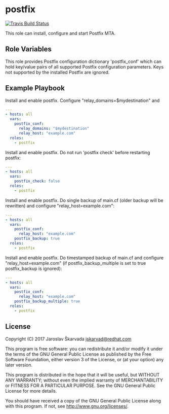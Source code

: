 postfix
=======
[![Travis Build Status](https://travis-ci.org/linux-system-roles/postfix.svg?branch=master)](https://travis-ci.org/linux-system-roles/postfix)

This role can install, configure and start Postfix MTA.


Role Variables
--------------

This role provides Postfix configuration dictionary 'postfix_conf' which can
hold key/value pairs of all supported Postfix configuration parameters. Keys
not supported by the installed Postfix are ignored.


Example Playbook
-----------------

Install and enable postfix. Configure "relay_domains=$mydestination" and

```yaml
---
- hosts: all
  vars:
    postfix_conf:
      relay_domains: "$mydestination"
      relay_host: "example.com"
  roles:
    - postfix
```

Install and enable postfix. Do not run 'postfix check' before restarting
postfix:

```yaml
---
- hosts: all
  vars:
    postfix_check: false
  roles:
    - postfix
```

Install and enable postfix. Do single backup of main.cf (older backup will be
rewritten) and configure "relay_host=example.com":

```yaml
---
- hosts: all
  vars:
    postfix_conf:
      relay_host: "example.com"
    postfix_backup: true
  roles:
    - postfix
```

Install and enable postfix. Do timestamped backup of main.cf and
configure "relay_host=example.com" (if postfix_backup_multiple is
set to true postfix_backup is ignored):

```yaml
---
- hosts: all
  vars:
    postfix_conf:
      relay_host: "example.com"
    postfix_backup_multiple: true
  roles:
    - postfix
```


License
-------

Copyright (C) 2017 Jaroslav Škarvada <jskarvad@redhat.com>

This program is free software: you can redistribute it and/or modify
it under the terms of the GNU General Public License as published by
the Free Software Foundation, either version 3 of the License, or
(at your option) any later version.

This program is distributed in the hope that it will be useful,
but WITHOUT ANY WARRANTY; without even the implied warranty of
MERCHANTABILITY or FITNESS FOR A PARTICULAR PURPOSE. See the
GNU General Public License for more details.

You should have received a copy of the GNU General Public License
along with this program. If not, see <http://www.gnu.org/licenses/>.
